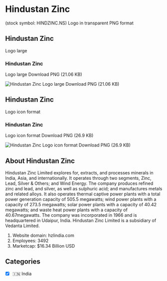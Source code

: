 # Hindustan Zinc
 (stock symbol: HINDZINC.NS) Logo in transparent PNG format

## Hindustan Zinc
 Logo large

### Hindustan Zinc
 Logo large Download PNG (21.06 KB)

![Hindustan Zinc
 Logo large Download PNG (21.06 KB)](/img/orig/HINDZINC.NS_BIG-cfda8fbe.png)

## Hindustan Zinc
 Logo icon format

### Hindustan Zinc
 Logo icon format Download PNG (26.9 KB)

![Hindustan Zinc
 Logo icon format Download PNG (26.9 KB)](/img/orig/HINDZINC.NS-6ced1299.png)

## About Hindustan Zinc


Hindustan Zinc Limited explores for, extracts, and processes minerals in India, Asia, and internationally. It operates through two segments, Zinc, Lead, Silver & Others; and Wind Energy. The company produces refined zinc and lead, and silver, as well as sulphuric acid; and manufactures metals and related alloys. It also operates thermal captive power plants with a total power generation capacity of 505.5 megawatts; wind power plants with a capacity of 273.5 megawatts; solar power plants with a capacity of 40.42 megawatts; and waste heat power plants with a capacity of 40.67megawatts. The company was incorporated in 1966 and is headquartered in Udaipur, India. Hindustan Zinc Limited is a subsidiary of Vedanta Limited.

1. Website domain: hzlindia.com
2. Employees: 3492
3. Marketcap: $16.34 Billion USD


## Categories
- [x] 🇮🇳 India
